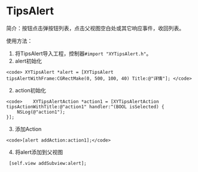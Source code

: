 # TipsAlert

简介：按钮点击弹按钮列表，点击父视图空白处或其它响应事件，收回列表。

<p>使用方法：</p>

  1. 将TipsAlert导入工程，控制器`#import "XYTipsAlert.h"`。
  1. alert初始化
  
    <code> XYTipsAlert *alert = [XYTipsAlert tipsAlertWithFrame:CGRectMake(0, 500, 100, 40) Title:@"详情"]; </code>

  2. action初始化
  
    <code>    XYTipsAlertAction *action1 = [XYTipsAlertAction tipsActionWithTitle:@"action1" handler:^(BOOL isSelected) {
        NSLog(@"action1");
    }];
</code>

  3. 添加Action
  
    <code>[alert addAction:action1];</code>
    
  4. 将alert添加到父视图
  
 ` [self.view addSubview:alert];`
